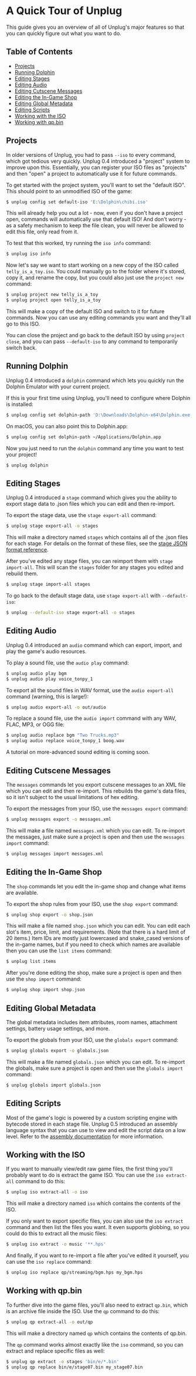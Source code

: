 # A Quick Tour of Unplug

This guide gives you an overview of all of Unplug's major features so that you can quickly figure
out what you want to do.

## Table of Contents

- [Projects](#projects)
- [Running Dolphin](#running-dolphin)
- [Editing Stages](#editing-stages)
- [Editing Audio](#editing-audio)
- [Editing Cutscene Messages](#editing-cutscene-messages)
- [Editing the In-Game Shop](#editing-the-in-game-shop)
- [Editing Global Metadata](#editing-global-metadata)
- [Editing Scripts](#editing-scripts)
- [Working with the ISO](#working-with-the-iso)
- [Working with qp.bin](#working-with-qpbin)

## Projects

In older versions of Unplug, you had to pass `--iso` to every command, which got tedious very
quickly. Unplug 0.4 introduced a "project" system to improve upon this. Essentially, you can
register your ISO files as "projects" and then "open" a project to automatically use it for future
commands.

To get started with the project system, you'll want to set the "default ISO". This should point to
an unmodified ISO of the game:

```sh
$ unplug config set default-iso 'E:\Dolphin\chibi.iso'
```

This will already help you out a lot - now, even if you don't have a project open, commands will
automatically use that default ISO! And don't worry - as a safety mechanism to keep the file clean,
you will never be allowed to edit this file, only read from it.

To test that this worked, try running the `iso info` command:

```sh
$ unplug iso info
```

Now let's say we want to start working on a new copy of the ISO called `telly_is_a_toy.iso`. You
could manually go to the folder where it's stored, copy it, and rename the copy, but you could also
just use the `project new` command:

```sh
$ unplug project new telly_is_a_toy
$ unplug project open telly_is_a_toy
```

This will make a copy of the default ISO and switch to it for future commands. Now you can use any
editing commands you want and they'll all go to this ISO.

You can close the project and go back to the default ISO by using `project close`, and you can pass
`--default-iso` to any command to temporarily switch back.

## Running Dolphin

Unplug 0.4 introduced a `dolphin` command which lets you quickly run the Dolphin Emulator with your
current project.

If this is your first time using Unplug, you'll need to configure where Dolphin is installed:

```sh
$ unplug config set dolphin-path 'D:\Downloads\Dolphin-x64\Dolphin.exe'
```

On macOS, you can also point this to Dolphin.app:

```sh
$ unplug config set dolphin-path ~/Applications/Dolphin.app
```

Now you just need to run the `dolphin` command any time you want to test your project!

```sh
$ unplug dolphin
```

## Editing Stages

Unplug 0.4 introduced a `stage` command which gives you the ability to export stage data to .json
files which you can edit and then re-import.

To export the stage data, use the `stage export-all` command:

```sh
$ unplug stage export-all -o stages
```

This will make a directory named `stages` which contains all of the .json files for each stage. For
details on the format of these files, see the [stage JSON format reference](/docs/stage.md).

After you've edited any stage files, you can reimport them with `stage import-all`. This will scan
the `stages` folder for any stages you edited and rebuild them.

```sh
$ unplug stage import-all stages
```

To go back to the default stage data, use `stage export-all` with `--default-iso`:

```sh
$ unplug --default-iso stage export-all -o stages
```

## Editing Audio

Unplug 0.4 introduced an `audio` command which can export, import, and play the game's audio
resources.

To play a sound file, use the `audio play` command:

```sh
$ unplug audio play bgm
$ unplug audio play voice_tonpy_1
```

To export all the sound files in WAV format, use the `audio export-all` command (warning, this is large!):

```sh
$ unplug audio export-all -o out/audio
```

To replace a sound file, use the `audio import` command with any WAV, FLAC, MP3, or OGG file:

```sh
$ unplug audio replace bgm "Two Trucks.mp3"
$ unplug audio replace voice_tonpy_1 boog.wav
```

A tutorial on more-advanced sound editing is coming soon.

## Editing Cutscene Messages

The `messages` commands let you export cutscene messages to an XML file which you can edit and
then re-import. This rebuilds the game's data files, so it isn't subject to the usual limitations
of hex editing.

To export the messages from your ISO, use the `messages export` command:

```sh
$ unplug messages export -o messages.xml
```

This will make a file named `messages.xml` which you can edit. To re-import the messages, just make
sure a project is open and then use the `messages import` command:

```sh
$ unplug messages import messages.xml
```

## Editing the In-Game Shop

The `shop` commands let you edit the in-game shop and change what items are available.

To export the shop rules from your ISO, use the `shop export` command:

```sh
$ unplug shop export -o shop.json
```

This will make a file named `shop.json` which you can edit. You can edit each slot's
item, price, limit, and requirements. (Note that there is a hard limit of 20 items.) Item IDs are
mostly just lowercased and snake_cased versions of the in-game names, but if you
 need to check which names are available then you can use the `list items` command:

```sh
$ unplug list items
```

After you're done editing the shop, make sure a project is open and then use the `shop import`
command:

```sh
$ unplug shop import shop.json
```

## Editing Global Metadata

The global metadata includes item attributes, room names, attachment settings, battery usage
settings, and more.

To export the globals from your ISO, use the `globals export` command:

```sh
$ unplug globals export -o globals.json
```

This will make a file named `globals.json` which you can edit. To re-import the globals, make sure a
project is open and then use the `globals import` command:

```sh
$ unplug globals import globals.json
```

## Editing Scripts

Most of the game's logic is powered by a custom scripting engine with bytecode stored in each stage
file. Unplug 0.5 introduced an assembly language syntax that you can use to view and edit the script
data on a low level. Refer to the [assembly documentation](/docs/asm.md) for more information.

## Working with the ISO

If you want to manually view/edit raw game files, the first thing you'll probably want to do is
extract the game ISO. You can use the `iso extract-all` command to do this:

```sh
$ unplug iso extract-all -o iso
```

This will make a directory named `iso` which contains the contents of the ISO.

If you only want to export specific files, you can also use the `iso extract` command and then list
the files you want. It even supports globbing, so you could do this to extract all the music files:

```sh
$ unplug iso extract -o music '**.hps'
```

And finally, if you want to re-import a file after you've edited it yourself, you can use the `iso
replace` command:

```sh
$ unplug iso replace qp/streaming/bgm.hps my_bgm.hps
```

## Working with qp.bin

To further dive into the game files, you'll also need to extract `qp.bin`, which is an archive
file inside the ISO. Use the `qp` command to do this:

```sh
$ unplug qp extract-all -o out/qp
```

This will make a directory named `qp` which contains the contents of qp.bin.

The `qp` command works almost exactly like the `iso` command, so you can extract and replace
specific files as well:

```sh
$ unplug qp extract -o stages 'bin/e/*.bin'
$ unplug qp replace bin/e/stage07.bin my_stage07.bin
```
